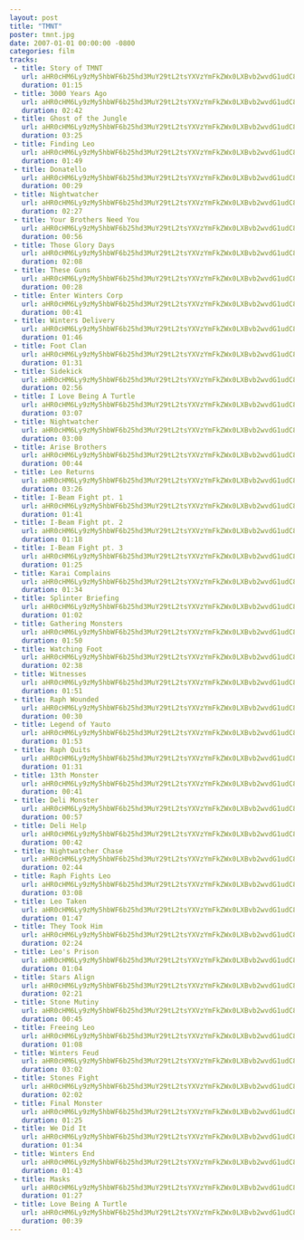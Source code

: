 ```yaml
---
layout: post
title: "TMNT"
poster: tmnt.jpg
date: 2007-01-01 00:00:00 -0800
categories: film
tracks:
 - title: Story of TMNT
   url: aHR0cHM6Ly9zMy5hbWF6b25hd3MuY29tL2tsYXVzYmFkZWx0LXBvb2wvdG1udC8wMSAxbTEgMS4xNyBTdG9yeSBvZiBUTU5ULm1wMw==
   duration: 01:15
 - title: 3000 Years Ago
   url: aHR0cHM6Ly9zMy5hbWF6b25hd3MuY29tL2tsYXVzYmFkZWx0LXBvb2wvdG1udC8wMiAxbTIgMS4xNyAzMDAwIFllYXJzIEFnby5tcDM=
   duration: 02:42
 - title: Ghost of the Jungle
   url: aHR0cHM6Ly9zMy5hbWF6b25hd3MuY29tL2tsYXVzYmFkZWx0LXBvb2wvdG1udC8wMyAxbTMgMS4xNCBHaG9zdCBvZiB0aGUgSnVuZ2xlLm1wMw==
   duration: 03:25
 - title: Finding Leo
   url: aHR0cHM6Ly9zMy5hbWF6b25hd3MuY29tL2tsYXVzYmFkZWx0LXBvb2wvdG1udC8wNCAxbTQgMS4xMiBGaW5kaW5nIExlby5tcDM=
   duration: 01:49
 - title: Donatello
   url: aHR0cHM6Ly9zMy5hbWF6b25hd3MuY29tL2tsYXVzYmFkZWx0LXBvb2wvdG1udC8wNSAxbTUgMS4xMCBEb25hdGVsbG8ubXAz
   duration: 00:29
 - title: Nightwatcher
   url: aHR0cHM6Ly9zMy5hbWF6b25hd3MuY29tL2tsYXVzYmFkZWx0LXBvb2wvdG1udC8wNiAxbTYgMS4xMyBOaWdodHdhdGNoZXIubXAz
   duration: 02:27
 - title: Your Brothers Need You
   url: aHR0cHM6Ly9zMy5hbWF6b25hd3MuY29tL2tsYXVzYmFkZWx0LXBvb2wvdG1udC8wNyAxbTcgMS43IFlvdXIgQnJvdGhlcnMgTmVlZCBZb3UubXAz
   duration: 00:56
 - title: Those Glory Days
   url: aHR0cHM6Ly9zMy5hbWF6b25hd3MuY29tL2tsYXVzYmFkZWx0LXBvb2wvdG1udC8wOCAybTkgMS43IFRob3NlIEdsb3J5IERheXMubXAz
   duration: 02:08
 - title: These Guns
   url: aHR0cHM6Ly9zMy5hbWF6b25hd3MuY29tL2tsYXVzYmFkZWx0LXBvb2wvdG1udC8wOSAybTlhIDEuMiBUaGVzZSBHdW5zLm1wMw==
   duration: 00:28
 - title: Enter Winters Corp
   url: aHR0cHM6Ly9zMy5hbWF6b25hd3MuY29tL2tsYXVzYmFkZWx0LXBvb2wvdG1udC8xMCAybTEwIDEuOSBFbnRlciBXaW50ZXJzIENvcnAubXAz
   duration: 00:41
 - title: Winters Delivery
   url: aHR0cHM6Ly9zMy5hbWF6b25hd3MuY29tL2tsYXVzYmFkZWx0LXBvb2wvdG1udC8xMSAybTExIDEuNiBXaW50ZXJzIERlbGl2ZXJ5Lm1wMw==
   duration: 01:46
 - title: Foot Clan
   url: aHR0cHM6Ly9zMy5hbWF6b25hd3MuY29tL2tsYXVzYmFkZWx0LXBvb2wvdG1udC8xMiAybTEyIDEuMTEgRm9vdCBDbGFuLm1wMw==
   duration: 01:31
 - title: Sidekick
   url: aHR0cHM6Ly9zMy5hbWF6b25hd3MuY29tL2tsYXVzYmFkZWx0LXBvb2wvdG1udC8xMyAybTEzIDEuMTYgU2lkZWtpY2subXAz
   duration: 02:56
 - title: I Love Being A Turtle
   url: aHR0cHM6Ly9zMy5hbWF6b25hd3MuY29tL2tsYXVzYmFkZWx0LXBvb2wvdG1udC8xMyBJIExvdmUgQmVpbmcgQSBUdXJ0bGUubXAz
   duration: 03:07
 - title: Nightwatcher
   url: aHR0cHM6Ly9zMy5hbWF6b25hd3MuY29tL2tsYXVzYmFkZWx0LXBvb2wvdG1udC8xNCBOaWdodHdhdGNoZXIubXAz
   duration: 03:00
 - title: Arise Brothers
   url: aHR0cHM6Ly9zMy5hbWF6b25hd3MuY29tL2tsYXVzYmFkZWx0LXBvb2wvdG1udC8xNCAybTE0IDEuNyBBcmlzZSBCcm90aGVycy5tcDM=
   duration: 00:44
 - title: Leo Returns
   url: aHR0cHM6Ly9zMy5hbWF6b25hd3MuY29tL2tsYXVzYmFkZWx0LXBvb2wvdG1udC8xNSAybTE1IDEuMTIgTGVvIFJldHVybnMubXAz
   duration: 03:26
 - title: I-Beam Fight pt. 1
   url: aHR0cHM6Ly9zMy5hbWF6b25hd3MuY29tL2tsYXVzYmFkZWx0LXBvb2wvdG1udC8xNiAybTE3YS1BIDEuOCBJLUJlYW0gRmlnaHQgcHQuIDEubXAz
   duration: 01:41
 - title: I-Beam Fight pt. 2
   url: aHR0cHM6Ly9zMy5hbWF6b25hd3MuY29tL2tsYXVzYmFkZWx0LXBvb2wvdG1udC8xNyAybTE3YS1CIDEuMTAgSS1CZWFtIEZpZ2h0IHB0LiAyLm1wMw==
   duration: 01:18
 - title: I-Beam Fight pt. 3
   url: aHR0cHM6Ly9zMy5hbWF6b25hd3MuY29tL2tsYXVzYmFkZWx0LXBvb2wvdG1udC8xOCAybTE3YiAxLjkgSS1CZWFtIEZpZ2h0IHB0LiAzLm1wMw==
   duration: 01:25
 - title: Karai Complains
   url: aHR0cHM6Ly9zMy5hbWF6b25hd3MuY29tL2tsYXVzYmFkZWx0LXBvb2wvdG1udC8xOSAzbTE4IDEuOSBLYXJhaSBDb21wbGFpbnMubXAz
   duration: 01:34
 - title: Splinter Briefing
   url: aHR0cHM6Ly9zMy5hbWF6b25hd3MuY29tL2tsYXVzYmFkZWx0LXBvb2wvdG1udC8yMCAzbTE5IDEuNyBTcGxpbnRlciBCcmllZmluZy5tcDM=
   duration: 01:02
 - title: Gathering Monsters
   url: aHR0cHM6Ly9zMy5hbWF6b25hd3MuY29tL2tsYXVzYmFkZWx0LXBvb2wvdG1udC8yMSAzbTIwIDEuOSBHYXRoZXJpbmcgTW9uc3RlcnMubXAz
   duration: 01:50
 - title: Watching Foot
   url: aHR0cHM6Ly9zMy5hbWF6b25hd3MuY29tL2tsYXVzYmFkZWx0LXBvb2wvdG1udC8yMiAzbTIxIDEuMTYgV2F0Y2hpbmcgRm9vdC5tcDM=
   duration: 02:38
 - title: Witnesses
   url: aHR0cHM6Ly9zMy5hbWF6b25hd3MuY29tL2tsYXVzYmFkZWx0LXBvb2wvdG1udC8yMyAzbTIyIDEuMTAgV2l0bmVzc2VzLm1wMw==
   duration: 01:51
 - title: Raph Wounded
   url: aHR0cHM6Ly9zMy5hbWF6b25hd3MuY29tL2tsYXVzYmFkZWx0LXBvb2wvdG1udC8yNCAzbTIzIDEuNyBSYXBoIFdvdW5kZWQubXAz
   duration: 00:30
 - title: Legend of Yauto
   url: aHR0cHM6Ly9zMy5hbWF6b25hd3MuY29tL2tsYXVzYmFkZWx0LXBvb2wvdG1udC8yNSAzbTI0IDEuOCBMZWdlbmQgb2YgWWF1dG8ubXAz
   duration: 01:53
 - title: Raph Quits
   url: aHR0cHM6Ly9zMy5hbWF6b25hd3MuY29tL2tsYXVzYmFkZWx0LXBvb2wvdG1udC8yNiAzbTI1IDEuMTAgUmFwaCBRdWl0cy5tcDM=
   duration: 01:31
 - title: 13th Monster
   url: aHR0cHM6Ly9zMy5hbWF6b25hd3MuY29tL2tsYXVzYmFkZWx0LXBvb2wvdG1udC8yNyAzbTI2IDEuNyAxM3RoIE1vbnN0ZXIubXAz
   duration: 00:41
 - title: Deli Monster
   url: aHR0cHM6Ly9zMy5hbWF6b25hd3MuY29tL2tsYXVzYmFkZWx0LXBvb2wvdG1udC8yOCAzbTI3IDEuNyBEZWxpIE1vbnN0ZXIubXAz
   duration: 00:57
 - title: Deli Help
   url: aHR0cHM6Ly9zMy5hbWF6b25hd3MuY29tL2tsYXVzYmFkZWx0LXBvb2wvdG1udC8yOSAzbTI4IDEuNiBEZWxpIEhlbHAubXAz
   duration: 00:42
 - title: Nightwatcher Chase
   url: aHR0cHM6Ly9zMy5hbWF6b25hd3MuY29tL2tsYXVzYmFkZWx0LXBvb2wvdG1udC8zMCA0bTI5IDEuMTUgTmlnaHR3YXRjaGVyIENoYXNlLm1wMw==
   duration: 02:44
 - title: Raph Fights Leo
   url: aHR0cHM6Ly9zMy5hbWF6b25hd3MuY29tL2tsYXVzYmFkZWx0LXBvb2wvdG1udC8zMSA0bTMwIDEuOCBSYXBoIEZpZ2h0cyBMZW8ubXAz
   duration: 03:08
 - title: Leo Taken
   url: aHR0cHM6Ly9zMy5hbWF6b25hd3MuY29tL2tsYXVzYmFkZWx0LXBvb2wvdG1udC8zMiA0bTMxIDEuNyBMZW8gVGFrZW4ubXAz
   duration: 01:47
 - title: They Took Him
   url: aHR0cHM6Ly9zMy5hbWF6b25hd3MuY29tL2tsYXVzYmFkZWx0LXBvb2wvdG1udC8zMyA0bTMyIDEuNCBUaGV5IFRvb2sgSGltLm1wMw==
   duration: 02:24
 - title: Leo's Prison
   url: aHR0cHM6Ly9zMy5hbWF6b25hd3MuY29tL2tsYXVzYmFkZWx0LXBvb2wvdG1udC8zNCA0bTMzIDEuNSBMZW8ncyBQcmlzb24ubXAz
   duration: 01:04
 - title: Stars Align
   url: aHR0cHM6Ly9zMy5hbWF6b25hd3MuY29tL2tsYXVzYmFkZWx0LXBvb2wvdG1udC8zNSA0bTM1IDEuMTAgU3RhcnMgQWxpZ24ubXAz
   duration: 02:21
 - title: Stone Mutiny
   url: aHR0cHM6Ly9zMy5hbWF6b25hd3MuY29tL2tsYXVzYmFkZWx0LXBvb2wvdG1udC8zNiA0bTM2IDEuNyBTdG9uZSBNdXRpbnkubXAz
   duration: 00:45
 - title: Freeing Leo
   url: aHR0cHM6Ly9zMy5hbWF6b25hd3MuY29tL2tsYXVzYmFkZWx0LXBvb2wvdG1udC8zNyA0bTM3IDEuNiBGcmVlaW5nIExlby5tcDM=
   duration: 01:08
 - title: Winters Feud
   url: aHR0cHM6Ly9zMy5hbWF6b25hd3MuY29tL2tsYXVzYmFkZWx0LXBvb2wvdG1udC8zOCA0bTM5LTM5IDEuMTAgV2ludGVycyBGZXVkLm1wMw==
   duration: 03:02
 - title: Stones Fight
   url: aHR0cHM6Ly9zMy5hbWF6b25hd3MuY29tL2tsYXVzYmFkZWx0LXBvb2wvdG1udC8zOSA0bTQwIDEuOSBTdG9uZXMgRmlnaHQubXAz
   duration: 02:02
 - title: Final Monster
   url: aHR0cHM6Ly9zMy5hbWF6b25hd3MuY29tL2tsYXVzYmFkZWx0LXBvb2wvdG1udC80MCA1bTQzIDEuMTUgRmluYWwgTW9uc3Rlci5tcDM=
   duration: 01:25
 - title: We Did It
   url: aHR0cHM6Ly9zMy5hbWF6b25hd3MuY29tL2tsYXVzYmFkZWx0LXBvb2wvdG1udC80MSA1bTQ0IDEuMTEgV2UgRGlkIEl0Lm1wMw==
   duration: 01:34
 - title: Winters End
   url: aHR0cHM6Ly9zMy5hbWF6b25hd3MuY29tL2tsYXVzYmFkZWx0LXBvb2wvdG1udC80MiA1bTQ1IDEuOCBXaW50ZXJzIEVuZC5tcDM=
   duration: 01:43
 - title: Masks
   url: aHR0cHM6Ly9zMy5hbWF6b25hd3MuY29tL2tsYXVzYmFkZWx0LXBvb2wvdG1udC80MyA1bTQ2IDEuMTMgTWFza3MubXAz
   duration: 01:27
 - title: Love Being A Turtle
   url: aHR0cHM6Ly9zMy5hbWF6b25hd3MuY29tL2tsYXVzYmFkZWx0LXBvb2wvdG1udC80NCA1bTQ3IDEuOCBMb3ZlIEJlaW5nIEEgVHVydGxlLm1wMw==
   duration: 00:39
---
```

